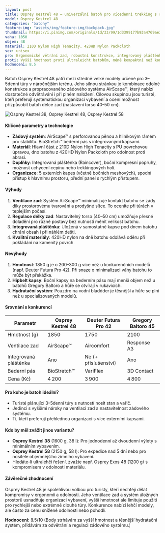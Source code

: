 ```yaml
---
layout: post
title: Osprey Kestrel 48 – univerzální batoh pro vícedenní trekking s regulovatelným zádovým systémem
model: Osprey Kestrel 48
categories: "batohy"
feature-img: "assets/img/feature-img/backpack.jpg"
thumbnail: https://i.pinimg.com/originals/1d/33/99/1d3399177b93a4769ae3ee53b8e3f6de.jpg
vaha: 1850
objem: 48
material: 210D Nylon High Tenacity, 420HD Nylon Packcloth
sex: unisex
pro: Ergonomické větrání zad, robustní konstrukce, integrovaný pláštěnka, variabilní organizace
proti: Vyšší hmotnost proti ultraleicht batohům, méně kompaktní než konkurence v podobné cenové kategorii
hodnoceni: 8.5
---
```



Batoh Osprey Kestrel 48 patří mezi středně velké modely určené pro 3–5denní túry v náročnějším terénu. Jeho silnou stránkou je kombinace odolné konstrukce a propracovaného zádového systému AirScape™, který nabízí dostatečné odvětrávání i při plném naložení. Cílovou skupinou jsou turisté, kteří preferují systematickou organizaci vybavení a ocení možnost přizpůsobit batoh délce zad (nastavení torso 40–50 cm).

![Osprey Kestrel 38, Osprey Kestrel 48, Osprey Kestrel 58](https://res.cloudinary.com/dvwv5cne3/image/fetch/w_auto,h_450,c_fill,g_auto,f_auto,q_auto/https://i.pinimg.com/originals/1d/33/99/1d3399177b93a4769ae3ee53b8e3f6de.jpg)

#### Klíčové parametry a technologie
- **Zádový systém**: AirScape™ s perforovanou pěnou a hliníkovým rámem pro stabilitu. BioStretch™ bederní pás s integrovanými kapsami.
- **Materiál**: Hlavní část z 210D Nylon High Tenacity s PU povrchovou úpravou, dno batohu z 420HD Nylon Packcloth pro odolnost proti abrasi.
- **Doplňky**: Integrovaná pláštěnka (Raincover), boční kompresní popruhy, možnost uchycení cepínu nebo trekkingových holí.
- **Organizace**: 5 externích kapes (včetně bočních meshových), spodní přístup k hlavnímu prostoru, přední panel s rychlým přístupem.

#### Výhody
1. **Ventilace zad**: Systém AirScape™ minimalizuje kontakt batohu se zády díky prostorovému tvarování a prodyšné síťce. To oceníte při túrách v teplejším počasí.
2. **Regulace délky zad**: Nastavitelný torso (40–50 cm) umožňuje přesné doladění pro různé postavy bez nutnosti měnit velikost batohu.
3. **Integrovaná pláštěnka**: Uložená v samostatné kapse pod dnem batohu chrání obsah i při náhlém dešti.
4. **Kvalitní materiály**: 420HD nylon na dně batohu odolává oděru při pokládání na kamenitý povrch.

#### Nevýhody
1. **Hmotnost**: 1850 g je o 200–300 g více než u konkurenčních modelů (např. Deuter Futura Pro 42). Při snaze o minimalizaci váhy batohu to může být překážka.
2. **Hipbelt kapsy**: Boční kapsy na bederním pásu mají menší objem než u batohů Gregory Baltoro a hůře se otvírají v rukavicích.
3. **Hydratační systém**: Pouzdro na vodní bladdder je těsnější a hůře se plní než u specializovaných modelů.

#### Srovnání s konkurencí

| Parametr          | Osprey Kestrel 48 | Deuter Futura Pro 42 | Gregory Baltoro 45 |
|-------------------|-------------------|----------------------|--------------------|
| Hmotnost (g)      | 1850              | 1750                 | 2100               |
| Ventilace zad     | AirScape™         | Aircomfort           | Response A3       |
| Integrovaná pláštěnka | Ano             | Ne (\+ příslušenství) | Ano               |
| Bederní pás       | BioStretch™       | VariFlex             | 3D Contact        |
| Cena (Kč)         | 4 200             | 3 900                | 4 800             |

#### Pro koho je batoh ideální?
- Turisté plánující 3–5denní túry s nutností nosit stan a vařič.
- Jedinci s vyššími nároky na ventilaci zad a nastavitelnost zádového systému.
- Ti, kteří preferují přehlednou organizaci s více externími kapsami.

#### Kdo by měl zvážit jinou variantu?
- **Osprey Kestrel 38** (1600 g, 38 l): Pro jednodenní až dvoudenní výlety s minimálním vybavením.
- **Osprey Kestrel 58** (2150 g, 58 l): Pro expedice nad 5 dní nebo pro nositele objemnějšího zimního vybavení.
- Hledáte-li ultralehčí řešení, zvažte např. Osprey Exos 48 (1200 g) s kompromisem v odolnosti materiálu.

#### Závěrečné zhodnocení
Osprey Kestrel 48 je spolehlivou volbou pro turisty, kteří nechtějí dělat kompromisy v ergonomii a odolnosti. Jeho ventilace zad a systém úložných prostorů usnadňuje organizaci vybavení, vyšší hmotnost ale limituje použití pro rychlejší nebo extrémně dlouhé túry. Konkurence nabízí lehčí modely, ale často za cenu snížené odolnosti nebo pohodlí.

**Hodnocení:** 8.5/10 (Body strhávám za vyšší hmotnost a těsnější hydratační systém, přidávám za odvětrání a regulaci zádového systému.)